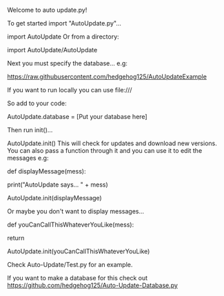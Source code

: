 Welcome to auto update.py!

To get started import "AutoUpdate.py"...

import AutoUpdate
Or from a directory:

import AutoUpdate/AutoUpdate

Next you must specify the database... e.g:

https://raw.githubusercontent.com/hedgehog125/AutoUpdateExample

If you want to run locally you can use file:///

So add to your code:

AutoUpdate.database = [Put your database here]

Then run init()...

AutoUpdate.init()
This will check for updates and download new versions.
You can also pass a function through it and you can use it to edit the messages e.g:

def displayMessage(mess):

  print("AutoUpdate says... " + mess)
  
AutoUpdate.init(displayMessage)
  
Or maybe you don't want to display messages...

def youCanCallThisWhateverYouLike(mess):

  return
  
AutoUpdate.init(youCanCallThisWhateverYouLike)

Check Auto-Update/Test.py for an example.

If you want to make a database for this check out https://github.com/hedgehog125/Auto-Update-Database.py
